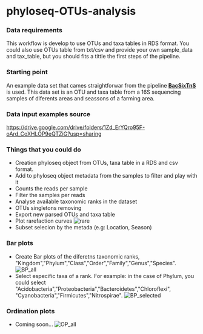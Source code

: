 # phyloseq-OTUs-analysis

### Data requirements

This workflow is develop to use OTUs and taxa tables in RDS format. 
You could also use OTUs table from txt/csv and provide your own sample_data and tax_table, but you should fits a tittle the first steps of the pipeline.

### Starting point

An example data set that cames straightforwar from the pipeline [**BacSixTnS**](https://github.com/AgustinPardo/BacSixTnS) is used. This data set is an OTU and taxa table from a 16S sequencing samples of diferents areas and seassons of a farming area.


### Data input examples source
https://drive.google.com/drive/folders/1Zd_ErYQro95F-oArd_CoXHLOP9eQTZiG?usp=sharing

### Things that you could do
* Creation phyloseq object from OTUs, taxa table in a RDS and csv format.
* Add to phyloseq object metadata from the samples to filter and play with it
* Counts the reads per sample
* Filter the samples per reads
* Analyse available taxonomic ranks in the dataset
* OTUs singletons removing
* Export new parsed OTUs and taxa table
* Plot rarefaction curves
![rare](https://github.com/AgustinPardo/phyloseq-OTUs-app/blob/master/rarefaction_curve.png)
* Subset selecion by the metada (e.g: Location, Season)

### Bar plots
* Create Bar plots of the diferetns taxonomic ranks, "Kingdom","Phylum","Class","Order","Family","Genus","Species".
![BP_all](https://github.com/AgustinPardo/phyloseq-OTUs-app/blob/master/barplot_phylum_all.png)
* Select especific taxa of a rank. For example: in the case of Phylum, you could select "Acidobacteria","Proteobacteria","Bacteroidetes","Chloroflexi", "Cyanobacteria","Firmicutes","Nitrospirae".
![BP_selected](https://github.com/AgustinPardo/phyloseq-OTUs-app/blob/master/barplot_phylum_selected.png)
### Ordination plots
* Coming soon...
![OP_all](https://github.com/AgustinPardo/phyloseq-OTUs-app/blob/master/ordination_plot_all.png)
